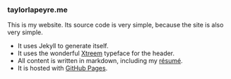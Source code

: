 ### taylorlapeyre.me

This is my website. Its source code is very simple, because the site is also very simple.

- It uses Jekyll to generate itself.
- It uses the wonderful [Xtreem](http://www.myfonts.com/fonts/mawns/xtreem/) typeface for the header.
- All content is written in markdown, including my [résumé](/resume.md).
- It is hosted with [GitHub Pages](https://pages.github.com/).
